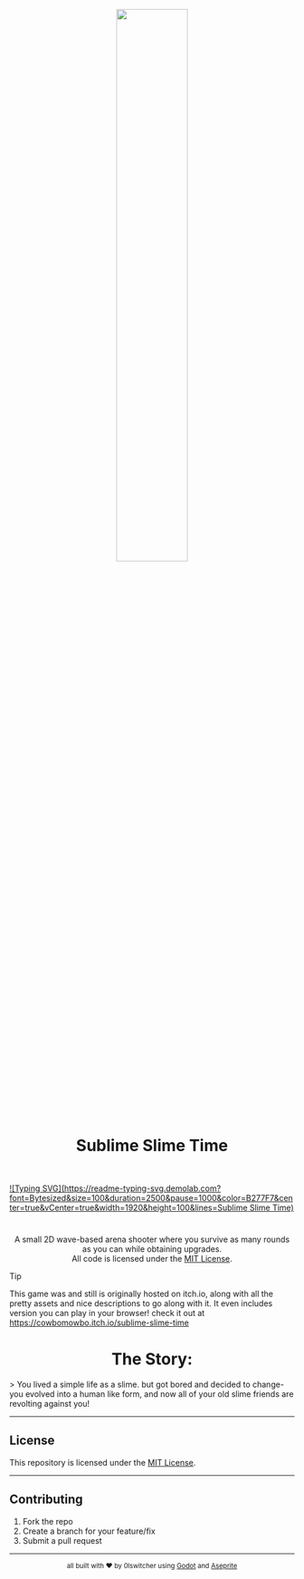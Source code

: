 
<p align="center">
  <img src="https://raw.githubusercontent.com/0lswitcher/sublime-slime-time/refs/heads/main/md-assets/IMAGE.png"
   style="width: 50%; height: 50%">
</p>

<h1 align="center">Sublime Slime Time</h1>

<br>

[![Typing SVG](https://readme-typing-svg.demolab.com?font=Bytesized&size=100&duration=2500&pause=1000&color=B277F7&center=true&vCenter=true&width=1920&height=100&lines=Sublime Slime Time)](https://git.io/typing-svg)

<h1></h1>

<p align="center">
  A small 2D wave-based arena shooter where you survive as many rounds as you can while obtaining upgrades.<br>
  All code is licensed under the <a href="LICENSE">MIT License</a>.
</p>

> [!TIP]
> This game was and still is originally hosted on itch.io, along with all the pretty assets and nice descriptions to go along with it. It even includes version you can play in your browser! check it out at 
> https://cowbomowbo.itch.io/sublime-slime-time

<h1 align="center">The Story:</h1>
> You lived a simple life as a slime. but got bored and decided to change-you evolved into a human like form, and now all of your old slime friends are revolting against you!

---

## License
This repository is licensed under the [MIT License](LICENSE).

---

## Contributing
1. Fork the repo  
2. Create a branch for your feature/fix  
3. Submit a pull request  

---

<p align="center">
  <sub>all built with ❤️  by 0lswitcher using <a href="https://godotengine.org/">Godot</a> and <a href="https://www.aseprite.org/">Aseprite</a></sub>
</p>
